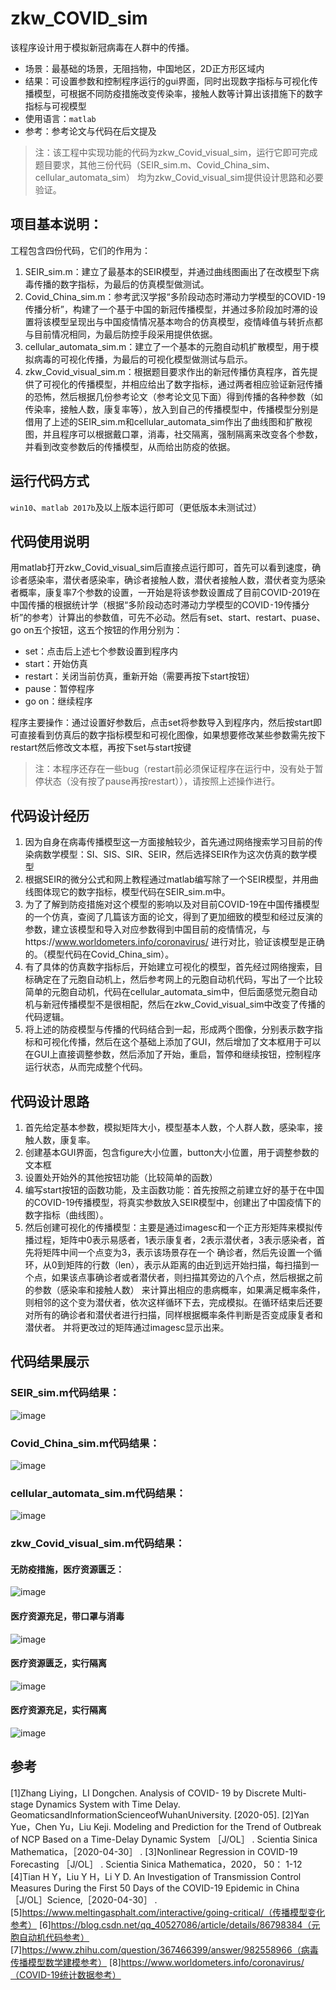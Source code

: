 # zkw_COVID_sim

该程序设计用于模拟新冠病毒在人群中的传播。
* 场景：最基础的场景，无阻挡物，中国地区，2D正方形区域内
* 结果：可设置参数和控制程序运行的gui界面，同时出现数字指标与可视化传播模型，可根据不同防疫措施改变传染率，接触人数等计算出该措施下的数字指标与可视模型
* 使用语言：`matlab`
* 参考：参考论文与代码在后文提及
> 注：该工程中实现功能的代码为zkw_Covid_visual_sim，运行它即可完成题目要求，其他三份代码（SEIR_sim.m、Covid_China_sim、cellular_automata_sim）
均为zkw_Covid_visual_sim提供设计思路和必要验证。

## 项目基本说明：
工程包含四份代码，它们的作用为：
1. SEIR_sim.m：建立了最基本的SEIR模型，并通过曲线图画出了在改模型下病毒传播的数字指标，为最后的仿真模型做测试。
2. Covid_China_sim.m：参考武汉学报“多阶段动态时滞动力学模型的COVID⁃19传播分析”，构建了一个基于中国的新冠传播模型，并通过多阶段加时滞的设置将该模型呈现出与中国疫情情况基本吻合的仿真模型，疫情峰值与转折点都与目前情况相同，为最后防控手段采用提供依据。
3. cellular_automata_sim.m：建立了一个基本的元胞自动机扩散模型，用于模拟病毒的可视化传播，为最后的可视化模型做测试与启示。
4. zkw_Covid_visual_sim.m：根据题目要求作出的新冠传播仿真程序，首先提供了可视化的传播模型，并相应给出了数字指标，通过两者相应验证新冠传播的恐怖，然后根据几份参考论文（参考论文见下面）得到传播的各种参数（如传染率，接触人数，康复率等），放入到自己的传播模型中，传播模型分别是借用了上述的SEIR_sim.m和cellular_automata_sim作出了曲线图和扩散视图，并且程序可以根据戴口罩，消毒，社交隔离，强制隔离来改变各个参数，并看到改变参数后的传播模型，从而给出防疫的依据。

## 运行代码方式
`win10`、`matlab 2017b`及以上版本运行即可（更低版本未测试过）

## 代码使用说明
用matlab打开zkw_Covid_visual_sim后直接点运行即可，首先可以看到速度，确诊者感染率，潜伏者感染率，确诊者接触人数，潜伏者接触人数，潜伏者变为感染者概率，康复率7个参数的设置，一开始是将该参数设置成了目前COVID-2019在中国传播的根据统计学（根据“多阶段动态时滞动力学模型的COVID⁃19传播分析”的参考）计算出的参数值，可先不必动。然后有set、start、restart、puase、
go on五个按钮，这五个按钮的作用分别为：
* set：点击后上述七个参数设置到程序内
* start：开始仿真
* restart：关闭当前仿真，重新开始（需要再按下start按钮）
* pause：暂停程序
* go on：继续程序

程序主要操作：通过设置好参数后，点击set将参数导入到程序内，然后按start即可直接看到仿真后的数字指标模型和可视化图像，如果想要修改某些参数需先按下restart然后修改文本框，再按下set与start按键
> 注：本程序还存在一些bug（restart前必须保证程序在运行中，没有处于暂停状态（没有按了pause再按restart）），请按照上述操作进行。

## 代码设计经历
1. 因为自身在病毒传播模型这一方面接触较少，首先通过网络搜索学习目前的传染病数学模型：SI、SIS、SIR、SEIR，然后选择SEIR作为这次仿真的数学模型
2. 根据SEIR的微分公式和网上教程通过matlab编写除了一个SEIR模型，并用曲线图体现它的数字指标，模型代码在SEIR_sim.m中。
3. 为了了解到防疫措施对这个模型的影响以及对目前COVID-19在中国传播模型的一个仿真，查阅了几篇该方面的论文，得到了更加细致的模型和经过反演的参数，建立该模型和导入对应参数得到中国目前的疫情情况，与https://www.worldometers.info/coronavirus/ 进行对比，验证该模型是正确的。（模型代码在Covid_China_sim）。
4. 有了具体的仿真数字指标后，开始建立可视化的模型，首先经过网络搜索，目标确定在了元胞自动机上，然后参考网上的元胞自动机代码，写出了一个比较简单的元胞自动机，代码在cellular_automata_sim中，但后面感觉元胞自动机与新冠传播模型不是很相配，然后在zkw_Covid_visual_sim中改变了传播的代码逻辑。
5. 将上述的防疫模型与传播的代码结合到一起，形成两个图像，分别表示数字指标和可视化传播，然后在这个基础上添加了GUI，然后增加了文本框用于可以在GUI上直接调整参数，然后添加了开始，重启，暂停和继续按钮，控制程序运行状态，从而完成整个代码。

## 代码设计思路
1. 首先给定基本参数，模拟矩阵大小，模型基本人数，个人群人数，感染率，接触人数，康复率。
2. 创建基本GUI界面，包含figure大小位置，button大小位置，用于调整参数的文本框
3. 设置处开始外的其他按钮功能（比较简单的函数）
4. 编写start按钮的函数功能，及主函数功能：首先按照之前建立好的基于在中国的COVID-19传播模型，将真实参数放入SEIR模型中，创建出了中国疫情下的数字指标（曲线图）。
6. 然后创建可视化的传播模型：主要是通过imagesc和一个正方形矩阵来模拟传播过程，矩阵中0表示易感者，1表示康复者，2表示潜伏者，3表示感染者，首先将矩阵中间一个点变为3，表示该场景存在一个
确诊者，然后先设置一个循环，从0到矩阵的行数（len），表示从距离的由近到远开始扫描，每扫描到一个点，如果该点事确诊者或者潜伏者，则扫描其旁边的八个点，然后根据之前的参数（感染率和接触人数）
来计算出相应的患病概率，如果满足概率条件，则相邻的这个变为潜伏者，依次这样循环下去，完成模拟。在循环结束后还要对所有的确诊者和潜伏者进行扫描，同样根据概率条件判断是否变成康复者和潜伏者。
并将更改过的矩阵通过imagesc显示出来。

## 代码结果展示

### SEIR_sim.m代码结果：

![image](https://github.com/ZKevin-an/zkw_COVID_sim/blob/master/IMAGES/SEIR.png)
### Covid_China_sim.m代码结果：

![image](https://github.com/ZKevin-an/zkw_COVID_sim/blob/master/IMAGES/COVID_SEIR.png)
### cellular_automata_sim.m代码结果：

![image](https://github.com/ZKevin-an/zkw_COVID_sim/blob/master/IMAGES/cellular_auto.gif)
### zkw_Covid_visual_sim.m代码结果：

#### 无防疫措施，医疗资源匮乏：

![image](https://github.com/ZKevin-an/zkw_COVID_sim/blob/master/IMAGES/zkw_COVID_sim.gif)
#### 医疗资源充足，带口罩与消毒

![image](https://github.com/ZKevin-an/zkw_COVID_sim/blob/master/IMAGES/zkw_COVID_sim1.gif)
#### 医疗资源匮乏，实行隔离

![image](https://github.com/ZKevin-an/zkw_COVID_sim/blob/master/IMAGES/zkw_COVID_sim2.gif)
#### 医疗资源充足，实行隔离

![image](https://github.com/ZKevin-an/zkw_COVID_sim/blob/master/IMAGES/zkw_COVID_sim3.gif)

## 参考
[1]Zhang Liying，LI Dongchen. Analysis of COVID- 19 by Discrete Multi-stage Dynamics System with Time Delay. GeomaticsandInformationScienceofWuhanUniversity. [2020-05].
[2]Yan Yue，Chen Yu，Liu Keji. Modeling and Prediction for the Trend of Outbreak of NCP Based on a Time-Delay Dynamic System ［J/OL］ . Scientia Sinica Mathematica，［2020-04-30］ .
[3]Nonlinear Regression in COVID-19 Forecasting ［J/OL］ . Scientia Sinica Mathematica，2020， 50： 1-12
[4]Tian H Y，Liu Y H，Li Y D. An Investigation of Transmission Control Measures During the First 50 Days of the COVID-19 Epidemic in China［J/OL］Science,［2020-04-30］ . 
[5]https://www.meltingasphalt.com/interactive/going-critical/（传播模型变化参考）
[6]https://blog.csdn.net/qq_40527086/article/details/86798384（元胞自动机代码参考）
[7]https://www.zhihu.com/question/367466399/answer/982558966（病毒传播模型数学建模参考）
[8]https://www.worldometers.info/coronavirus/（COVID-19统计数据参考）
